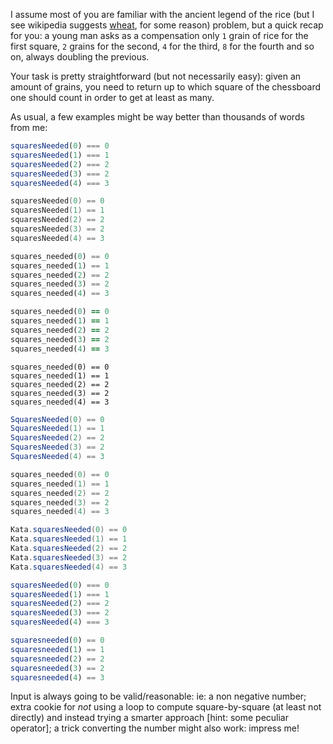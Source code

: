 I assume most of you are familiar with the ancient legend of the rice (but I see wikipedia suggests [wheat](https://en.wikipedia.org/wiki/Wheat_and_chessboard_problem), for some reason) problem, but a quick recap for you: a young man asks as a compensation only `1` grain of rice for the first square, `2` grains for the second, `4` for the third, `8` for the fourth and so on, always doubling the previous.

Your task is pretty straightforward (but not necessarily easy): given an amount of grains, you need to return up to which square of the chessboard one should count in order to get at least as many.

As usual, a few examples might be way better than thousands of words from me:

```javascript
squaresNeeded(0) === 0
squaresNeeded(1) === 1
squaresNeeded(2) === 2
squaresNeeded(3) === 2
squaresNeeded(4) === 3
```
```cpp
squaresNeeded(0) == 0
squaresNeeded(1) == 1
squaresNeeded(2) == 2
squaresNeeded(3) == 2
squaresNeeded(4) == 3
```
```python
squares_needed(0) == 0
squares_needed(1) == 1
squares_needed(2) == 2
squares_needed(3) == 2
squares_needed(4) == 3
```
```ruby
squares_needed(0) == 0
squares_needed(1) == 1
squares_needed(2) == 2
squares_needed(3) == 2
squares_needed(4) == 3
```
```crystal
squares_needed(0) == 0
squares_needed(1) == 1
squares_needed(2) == 2
squares_needed(3) == 2
squares_needed(4) == 3
```
```csharp
SquaresNeeded(0) == 0
SquaresNeeded(1) == 1
SquaresNeeded(2) == 2
SquaresNeeded(3) == 2
SquaresNeeded(4) == 3
```
```c
squares_needed(0) == 0
squares_needed(1) == 1
squares_needed(2) == 2
squares_needed(3) == 2
squares_needed(4) == 3
```
```groovy
Kata.squaresNeeded(0) == 0
Kata.squaresNeeded(1) == 1
Kata.squaresNeeded(2) == 2
Kata.squaresNeeded(3) == 2
Kata.squaresNeeded(4) == 3
```
```typescript
squaresNeeded(0) === 0
squaresNeeded(1) === 1
squaresNeeded(2) === 2
squaresNeeded(3) === 2
squaresNeeded(4) === 3
```
```julia
squaresneeded(0) == 0
squaresneeded(1) == 1
squaresneeded(2) == 2
squaresneeded(3) == 2
squaresneeded(4) == 3
```

Input is always going to be valid/reasonable: ie: a non negative number; extra cookie for *not* using a loop to compute square-by-square (at least not directly) and instead trying a smarter approach [hint: some peculiar operator]; a trick converting the number might also work: impress me!
